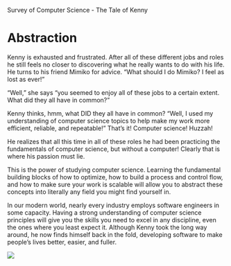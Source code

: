 Survey of Computer Science - The Tale of Kenny
# Abstraction

Kenny is exhausted and frustrated. After all of these different jobs and roles he still feels no closer to discovering what he really wants to do with his life. He turns to his friend Mimiko for advice. “What should I do Mimiko? I feel as lost as ever!”

“Well,” she says “you seemed to enjoy all of these jobs to a certain extent. What did they all have in common?”

Kenny thinks, hmm, what DID they all have in common? “Well, I used my understanding of computer science topics to help make my work more efficient, reliable, and repeatable!” That’s it! Computer science! Huzzah!

He realizes that all this time in all of these roles he had been practicing the fundamentals of computer science, but without a computer! Clearly that is where his passion must lie.

This is the power of studying computer science. Learning the fundamental building blocks of how to optimize, how to build a process and control flow, and how to make sure your work is scalable will allow you to abstract these concepts into literally any field you might find yourself in.

In our modern world, nearly every industry employs software engineers in some capacity. Having a strong understanding of computer science principles will give you the skills you need to excel in any discipline, even the ones where you least expect it. Although Kenny took the long way around, he now finds himself back in the fold, developing software to make people’s lives better, easier, and fuller.

![](https://content.codecademy.com/programs/code-foundations-path/why_data_character_computer_Science.svg)
